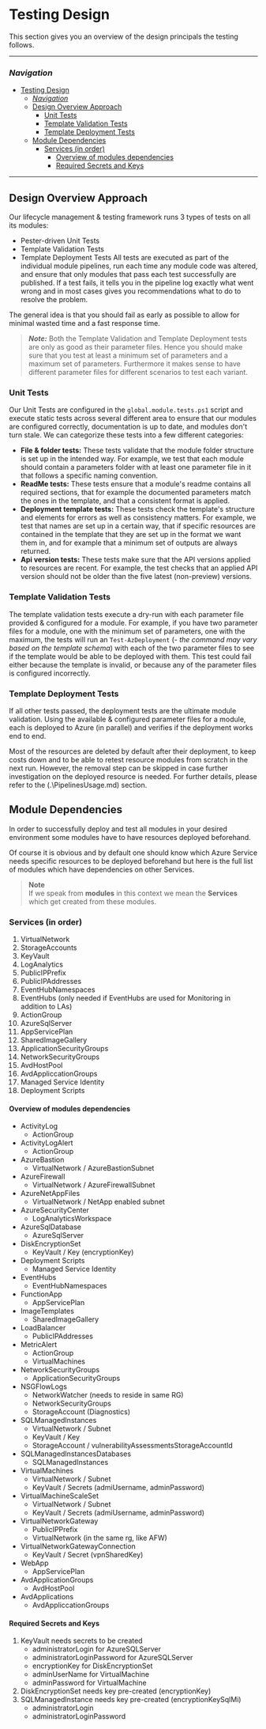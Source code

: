 # Testing Design

This section gives you an overview of the design principals the testing follows.

---

### _Navigation_

- [Testing Design](#testing-design)
    - [_Navigation_](#navigation)
  - [Design Overview  Approach](#design-overview--approach)
    - [Unit Tests](#unit-tests)
    - [Template Validation Tests](#template-validation-tests)
    - [Template Deployment Tests](#template-deployment-tests)
  - [Module Dependencies](#module-dependencies)
    - [Services (in order)](#services-in-order)
      - [Overview of modules dependencies](#overview-of-modules-dependencies)
      - [Required Secrets and Keys](#required-secrets-and-keys)

---

## Design Overview  Approach

Our lifecycle management & testing framework runs 3 types of tests on all its modules:

- Pester-driven Unit Tests
- Template Validation Tests
- Template Deployment Tests
All tests are executed as part of the individual module pipelines, run each time any module code was altered, and ensure that only modules that pass each test successfully are published. If a test fails, it tells you in the pipeline log exactly what went wrong and in most cases gives you recommendations what to do to resolve the problem.

The general idea is that you should fail as early as possible to allow for minimal wasted time and a fast response time.

> ***Note:*** Both the Template Validation and Template Deployment tests are only as good as their parameter files. Hence you should make sure that you test at least a minimum set of parameters and a maximum set of parameters. Furthermore it makes sense to have different parameter files for different scenarios to test each variant.

### Unit Tests

Our Unit Tests are configured in the `global.module.tests.ps1` script and execute static tests across several different area to ensure that our modules are configured correctly, documentation is up to date, and modules don't turn stale.
We can categorize these tests into a few different categories:

- **File & folder tests:** These tests validate that the module folder structure is set up in the intended way. For example, we test that each module should contain a parameters folder with at least one parameter file in it that follows a specific naming convention.
- **ReadMe tests:** These tests ensure that a module's readme contains all required sections, that for example the documented parameters match the ones in the template, and that a consistent format is applied.
- **Deployment template tests:** These tests check the template's structure and elements for errors as well as consistency matters. For example, we test that names are set up in a certain way, that if specific resources are contained in the template that they are set up in the format we want them in, and for example that a minimum set of outputs are always returned.
- **Api version tests:** These tests make sure that the API versions applied to resources are recent. For example, the test checks that an applied API version should not be older than the five latest (non-preview) versions.

### Template Validation Tests

The template validation tests execute a dry-run with each parameter file provided & configured for a module. For example, if you have two parameter files for a module, one with the minimum set of parameters, one with the maximum, the tests will run an `Test-AzDeployment` (_- the command may vary based on the template schema_) with each of the two parameter files to see if the template would be able to be deployed with them. This test could fail either because the template is invalid, or because any of the parameter files is configured incorrectly.

### Template Deployment Tests

If all other tests passed, the deployment tests are the ultimate module validation. Using the available & configured parameter files for a module, each is deployed to Azure (in parallel) and verifies if the deployment works end to end.

Most of the resources are deleted by default after their deployment, to keep costs down and to be able to retest resource modules from scratch in the next run. However, the removal step can be skipped in case further investigation on the deployed resource is needed. For further details, please refer to the (.\PipelinesUsage.md) section.

## Module Dependencies

In order to successfully deploy and test all modules in your desired environment some modules have to have resources deployed beforehand.

Of course it is obvious and by default one should know which Azure Service needs specific resources to be deployed beforehand but here is the full list of modules which have dependencies on other Services.

> **Note**<br>
If we speak from **modules** in this context we mean the **Services** which get created from these modules.

### Services (in order)

1. VirtualNetwork
1. StorageAccounts
1. KeyVault
1. LogAnalytics
1. PublicIPPrefix
1. PublicIPAddresses
1. EventHubNamespaces
1. EventHubs (only needed if EventHubs are used for Monitoring in addition to LAs)
1. ActionGroup
1. AzureSqlServer
1. AppServicePlan
1. SharedImageGallery
1. ApplicationSecurityGroups
1. NetworkSecurityGroups
1. AvdHostPool
1. AvdAppliccationGroups
1. Managed Service Identity
1. Deployment Scripts

#### Overview of modules dependencies

- ActivityLog
  - ActionGroup
- ActivityLogAlert
  - ActionGroup
- AzureBastion
  - VirtualNetwork / AzureBastionSubnet
- AzureFirewall
  - VirtualNetwork / AzureFirewallSubnet
- AzureNetAppFiles
  - VirtualNetwork / NetApp enabled subnet
- AzureSecurityCenter
  - LogAnalyticsWorkspace
- AzureSqlDatabase
  - AzureSqlServer
- DiskEncryptionSet
  - KeyVault / Key (encryptionKey)
- Deployment Scripts
  - Managed Service Identity
- EventHubs
  - EventHubNamespaces
- FunctionApp
  - AppServicePlan
- ImageTemplates
  - SharedImageGallery
- LoadBalancer
  - PublicIPAddresses
- MetricAlert
  - ActionGroup
  - VirtualMachines
- NetworkSecurityGroups
  - ApplicationSecurityGroups
- NSGFlowLogs
  - NetworkWatcher (needs to reside in same RG)
  - NetworkSecurityGroups
  - StorageAccount (Diagnostics)
- SQLManagedInstances
  - VirtualNetwork / Subnet
  - KeyVault / Key
  - StorageAccount / vulnerabilityAssessmentsStorageAccountId
- SQLManagedInstancesDatabases
  - SQLManagedInstances
- VirtualMachines
  - VirtualNetwork / Subnet
  - KeyVault / Secrets (admiUsername, adminPassword)
- VirtualMachineScaleSet
  - VirtualNetwork / Subnet
  - KeyVault / Secrets (admiUsername, adminPassword)
- VirtualNetworkGateway
  - PublicIPPrefix
  - VirtualNetwork (in the same rg, like AFW)
- VirtualNetworkGatewayConnection
  - KeyVault / Secret (vpnSharedKey)
- WebApp
  - AppServicePlan
- AvdApplicationGroups
  - AvdHostPool
- AvdApplications
  - AvdAppliccationGroups

#### Required Secrets and Keys

1. KeyVault needs secrets to be created
   - administratorLogin for AzureSQLServer
   - administratorLoginPassword for AzureSQLServer
   - encryptionKey for DiskEncryptionSet
   - adminUserName for VirtualMachine
   - adminPassword for VirtualMachine
1. DiskEncryptionSet needs key pre-created (encryptionKey)
1. SQLManagedInstance needs key pre-created (encryptionKeySqlMi)
   - administratorLogin
   - administratorLoginPassword
